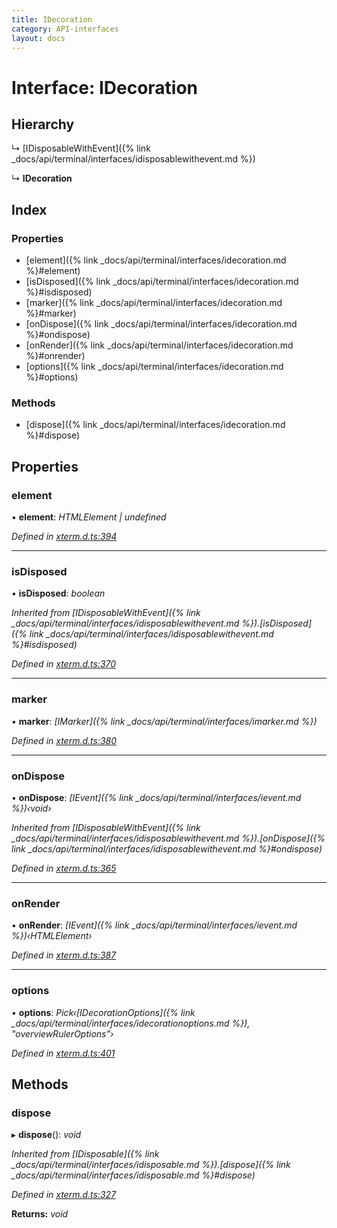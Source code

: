 ```yaml
---
title: IDecoration
category: API-interfaces
layout: docs
---
```



# Interface: IDecoration

## Hierarchy

  ↳ [IDisposableWithEvent]({% link _docs/api/terminal/interfaces/idisposablewithevent.md %})

  ↳ **IDecoration**

## Index

### Properties

* [element]({% link _docs/api/terminal/interfaces/idecoration.md %}#element)
* [isDisposed]({% link _docs/api/terminal/interfaces/idecoration.md %}#isdisposed)
* [marker]({% link _docs/api/terminal/interfaces/idecoration.md %}#marker)
* [onDispose]({% link _docs/api/terminal/interfaces/idecoration.md %}#ondispose)
* [onRender]({% link _docs/api/terminal/interfaces/idecoration.md %}#onrender)
* [options]({% link _docs/api/terminal/interfaces/idecoration.md %}#options)

### Methods

* [dispose]({% link _docs/api/terminal/interfaces/idecoration.md %}#dispose)

## Properties

###  element

• **element**: *HTMLElement | undefined*

*Defined in [xterm.d.ts:394](https://github.com/xtermjs/xterm.js/blob/5.0.0/typings/xterm.d.ts#L394)*

___

###  isDisposed

• **isDisposed**: *boolean*

*Inherited from [IDisposableWithEvent]({% link _docs/api/terminal/interfaces/idisposablewithevent.md %}).[isDisposed]({% link _docs/api/terminal/interfaces/idisposablewithevent.md %}#isdisposed)*

*Defined in [xterm.d.ts:370](https://github.com/xtermjs/xterm.js/blob/5.0.0/typings/xterm.d.ts#L370)*

___

###  marker

• **marker**: *[IMarker]({% link _docs/api/terminal/interfaces/imarker.md %})*

*Defined in [xterm.d.ts:380](https://github.com/xtermjs/xterm.js/blob/5.0.0/typings/xterm.d.ts#L380)*

___

###  onDispose

• **onDispose**: *[IEvent]({% link _docs/api/terminal/interfaces/ievent.md %})‹void›*

*Inherited from [IDisposableWithEvent]({% link _docs/api/terminal/interfaces/idisposablewithevent.md %}).[onDispose]({% link _docs/api/terminal/interfaces/idisposablewithevent.md %}#ondispose)*

*Defined in [xterm.d.ts:365](https://github.com/xtermjs/xterm.js/blob/5.0.0/typings/xterm.d.ts#L365)*

___

###  onRender

• **onRender**: *[IEvent]({% link _docs/api/terminal/interfaces/ievent.md %})‹HTMLElement›*

*Defined in [xterm.d.ts:387](https://github.com/xtermjs/xterm.js/blob/5.0.0/typings/xterm.d.ts#L387)*

___

###  options

• **options**: *Pick‹[IDecorationOptions]({% link _docs/api/terminal/interfaces/idecorationoptions.md %}), "overviewRulerOptions"›*

*Defined in [xterm.d.ts:401](https://github.com/xtermjs/xterm.js/blob/5.0.0/typings/xterm.d.ts#L401)*

## Methods

###  dispose

▸ **dispose**(): *void*

*Inherited from [IDisposable]({% link _docs/api/terminal/interfaces/idisposable.md %}).[dispose]({% link _docs/api/terminal/interfaces/idisposable.md %}#dispose)*

*Defined in [xterm.d.ts:327](https://github.com/xtermjs/xterm.js/blob/5.0.0/typings/xterm.d.ts#L327)*

**Returns:** *void*
